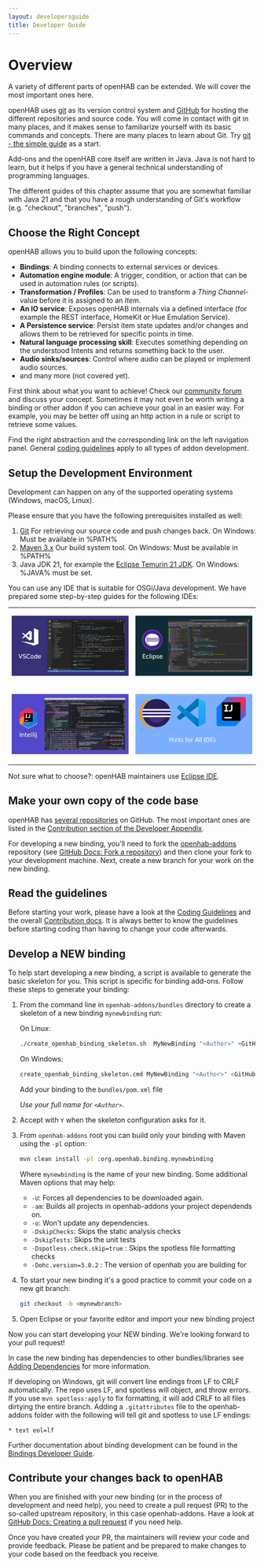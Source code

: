 ```yaml
---
layout: developersguide
title: Developer Guide
---
```


# Overview

A variety of different parts of openHAB can be extended.
We will cover the most important ones here.

openHAB uses [git](https://git-scm.com/) as its version control system and [GitHub](https://github.com/openhab) for hosting the different repositories and source code.
You will come in contact with git in many places, and it makes sense to familiarize yourself with its basic commands and concepts.
There are many places to learn about Git.
Try [git - the simple guide](https://rogerdudler.github.io/git-guide/) as a start.

Add-ons and the openHAB core itself are written in Java.
Java is not hard to learn, but it helps if you have a general technical understanding of programming languages.

The different guides of this chapter assume that you are somewhat familiar with Java 21 and that you have a rough understanding of Git's workflow (e.g. "checkout", "branches", "push").

## Choose the Right Concept

openHAB allows you to build upon the following concepts:

- **Bindings**: A binding connects to external services or devices.
- **Automation engine module**: A trigger, condition, or action that can be used in automation rules (or scripts).
- **Transformation / Profiles**: Can be used to transform a _Thing Channel_- value before it is assigned to an _Item_.
- **An IO service**: Exposes openHAB internals via a defined interface (for example the REST interface, HomeKit or Hue Emulation Service).
- **A Persistence service**: Persist item state updates and/or changes and allows them to be retrieved for specific points in time.
- **Natural language processing skill**:
  Executes something depending on the understood Intents and returns something back to the user.
- **Audio sinks/sources**:
  Control where audio can be played or implement audio sources.
- and many more (not covered yet).

First think about what you want to achieve! Check our [community forum](https://community.openhab.org)
and discuss your concept.
Sometimes it may not even be worth writing a binding or other addon if you can achieve your goal in an easier way.
For example, you may be better off using an http action in a rule or script to retrieve some values.

Find the right abstraction and the corresponding link on the left navigation panel.
General [coding guidelines](guidelines.html) apply to all types of addon development.

## Setup the Development Environment

Development can happen on any of the supported operating systems (Windows, macOS, Linux).

Please ensure that you have the following prerequisites installed as well:

1. [Git](https://git-scm.com/downloads) For retrieving our source code and push changes back. On Windows: Must be available in %PATH%
1. [Maven 3.x](https://maven.apache.org/download.cgi) Our build system tool. On Windows: Must be available in %PATH%
1. Java JDK 21, for example the [Eclipse Temurin 21 JDK](https://adoptium.net/temurin/releases/?os=any&arch=any&version=21). On Windows: %JAVA% must be set.

You can use any IDE that is suitable for OSGi/Java development.
We have prepared some step-by-step guides for the following IDEs:

<table style="width:100%">
<tr>
<td style="width:50%">

[![Visual Studio Code](./ide/images/vscode.jpg)](ide/vscode.html)

</td>
<td style="width:50%">

[![Eclipse IDE](./ide/images/eclipse.jpg)](ide/eclipse.html)

</td>
</tr>
<tr>
<td style="width:50%">

[![IntelliJ IDE](./ide/images/intellij.jpg)](ide/intellij.html)

</td>
<td style="width:50%">

[![Generic IDE](./ide/images/generic_ide.png)](ide/generic.html)

</table>

Not sure what to choose?: openHAB maintainers use [Eclipse IDE](https://wiki.eclipse.org/Eclipse_Installer).

## Make your own copy of the code base

openHAB has [several repositories](https://github.com/openhab) on GitHub.
The most important ones are listed in the [Contribution section of the Developer Appendix](contributing.html#the-repositories).

For developing a new binding, you'll need to fork the [openhab-addons](https://github.com/openhab/openhab-addons) repository (see [GitHub Docs: Fork a repository](https://docs.github.com/en/pull-requests/collaborating-with-pull-requests/working-with-forks/fork-a-repo)) and then clone your fork to your development machine.
Next, create a new branch for your work on the new binding.

## Read the guidelines

Before starting your work, please have a look at the [Coding Guidelines](guidelines.html) and the overall [Contribution docs](contributing.html).
It is always better to know the guidelines before starting coding than having to change your code afterwards.

## Develop a NEW binding

To help start developing a new binding, a script is available to generate the basic skeleton for you.
This script is specific for binding add-ons.
Follow these steps to generate your binding:

1. From the command line in `openhab-addons/bundles` directory to create a skeleton of a new binding `mynewbinding` run:

   On Linux:

    ```bash
    ./create_openhab_binding_skeleton.sh  MyNewBinding "<Author>" <GitHubUsername>
    ```

   On Windows:

    ```bash
    create_openhab_binding_skeleton.cmd MyNewBinding "<Author>" <GitHubUsername>
    ```

    Add your binding to the `bundles/pom.xml` file

    _Use your full name for `<Author>`_.

1. Accept with `Y` when the skeleton configuration asks for it.

1. From `openhab-addons` root you can build only your binding with Maven using the `-pl` option:

    ```bash
    mvn clean install -pl :org.openhab.binding.mynewbinding
    ```

   Where `mynewbinding` is the name of your new binding.
   Some additional Maven options that may help:
   - `-U`: Forces all dependencies to be downloaded again.
   - `-am`: Builds all projects in openhab-addons your project dependends on.
   - `-o`: Won't update any dependencies.
   - `-DskipChecks`: Skips the static analysis checks
   - `-DskipTests`: Skips the unit tests
   - `-Dspotless.check.skip=true` : Skips the spotless file formatting checks
   - `-Dohc.version=3.0.2` : The version of openhab you are building for

1. To start your new binding it's a good practice to commit your code on a new git branch:

   ```bash
   git checkout -b <mynewbranch>
   ```

1. Open Eclipse or your favorite editor and import your new binding project

Now you can start developing your NEW binding. We're looking forward to your pull request!

In case the new binding has dependencies to other bundles/libraries see [Adding Dependencies](buildsystem.html#adding-dependencies) for more information.

If developing on Windows, git will convert line endings from LF to CRLF automatically. The repo uses LF,
and spotless will object, and throw errors. If you use `mvn spotless:apply` to fix formatting, it will add CRLF
to all files dirtying the entire branch. Adding a `.gitattributes` file to the openhab-addons folder with the
following will tell git and spotless to use LF endings:

```text
* text eol=lf
```

Further documentation about binding development can be found in the [Bindings Developer Guide](bindings/index.html).

## Contribute your changes back to openHAB

When you are finished with your new binding (or in the process of development and need help), you need to create a pull request (PR) to the so-called upstream repository, in this case openhab-addons.
Have a look at [GitHub Docs: Creating a pull request](https://docs.github.com/en/pull-requests/collaborating-with-pull-requests/proposing-changes-to-your-work-with-pull-requests/creating-a-pull-request) if you need help.

Once you have created your PR, the maintainers will review your code and provide feedback.
Please be patient and be prepared to make changes to your code based on the feedback you receive.
